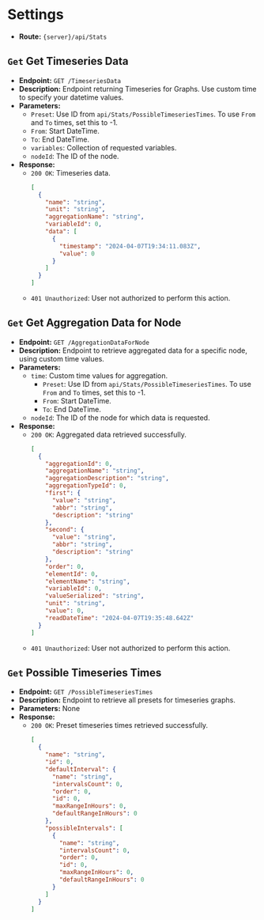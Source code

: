 # Settings

- **Route:** `{server}/api/Stats`

## `Get` Get Timeseries Data

- **Endpoint:** `GET /TimeseriesData`
- **Description:** Endpoint returning Timeseries for Graphs. Use custom time to specify your datetime values.
- **Parameters:**
  - `Preset`: Use ID from `api/Stats/PossibleTimeseriesTimes`. To use `From` and `To` times, set this to -1.
  - `From`: Start DateTime.
  - `To`: End DateTime.
  - `variables`: Collection of requested variables.
  - `nodeId`: The ID of the node.
- **Response:**
  - `200 OK`: Timeseries data.
    ```json
    [
      {
        "name": "string",
        "unit": "string",
        "aggregationName": "string",
        "variableId": 0,
        "data": [
          {
            "timestamp": "2024-04-07T19:34:11.083Z",
            "value": 0
          }
        ]
      }
    ]
    ```
  - `401 Unauthorized`: User not authorized to perform this action.

## `Get` Get Aggregation Data for Node

- **Endpoint:** `GET /AggregationDataForNode`
- **Description:** Endpoint to retrieve aggregated data for a specific node, using custom time values.
- **Parameters:**
  - `time`: Custom time values for aggregation.
    - `Preset`: Use ID from `api/Stats/PossibleTimeseriesTimes`. To use `From` and `To` times, set this to -1.
    - `From`: Start DateTime.
    - `To`: End DateTime.
  - `nodeId`: The ID of the node for which data is requested.
- **Response:**
  - `200 OK`: Aggregated data retrieved successfully.
    ```json
    [
      {
        "aggregationId": 0,
        "aggregationName": "string",
        "aggregationDescription": "string",
        "aggregationTypeId": 0,
        "first": {
          "value": "string",
          "abbr": "string",
          "description": "string"
        },
        "second": {
          "value": "string",
          "abbr": "string",
          "description": "string"
        },
        "order": 0,
        "elementId": 0,
        "elementName": "string",
        "variableId": 0,
        "valueSerialized": "string",
        "unit": "string",
        "value": 0,
        "readDateTime": "2024-04-07T19:35:48.642Z"
      }
    ]
    ```
  - `401 Unauthorized`: User not authorized to perform this action.

## `Get` Possible Timeseries Times

- **Endpoint:** `GET /PossibleTimeseriesTimes`
- **Description:** Endpoint to retrieve all presets for timeseries graphs.
- **Parameters:** None
- **Response:**
  - `200 OK`: Preset timeseries times retrieved successfully.
    ```json
    [
      {
        "name": "string",
        "id": 0,
        "defaultInterval": {
          "name": "string",
          "intervalsCount": 0,
          "order": 0,
          "id": 0,
          "maxRangeInHours": 0,
          "defaultRangeInHours": 0
        },
        "possibleIntervals": [
          {
            "name": "string",
            "intervalsCount": 0,
            "order": 0,
            "id": 0,
            "maxRangeInHours": 0,
            "defaultRangeInHours": 0
          }
        ]
      }
    ]
    ```
